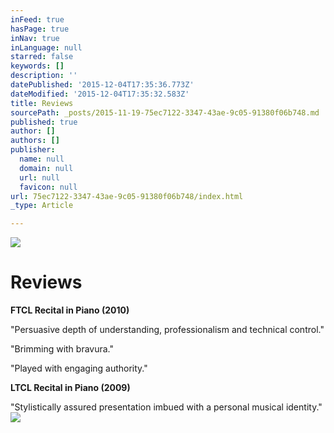 ```yaml
---
inFeed: true
hasPage: true
inNav: true
inLanguage: null
starred: false
keywords: []
description: ''
datePublished: '2015-12-04T17:35:36.773Z'
dateModified: '2015-12-04T17:35:32.583Z'
title: Reviews
sourcePath: _posts/2015-11-19-75ec7122-3347-43ae-9c05-91380f06b748.md
published: true
author: []
authors: []
publisher:
  name: null
  domain: null
  url: null
  favicon: null
url: 75ec7122-3347-43ae-9c05-91380f06b748/index.html
_type: Article

---
```

![](https://the-grid-user-content.s3-us-west-2.amazonaws.com/1ca5e4d1-f3dc-465c-9dc8-f4e5840511d8.jpg)

# **Reviews**

**FTCL Recital in Piano (2010)**

"Persuasive depth of understanding, professionalism and technical control."

"Brimming with bravura."

"Played with engaging authority."

**LTCL Recital in Piano (2009)**

"Stylistically assured presentation imbued with a personal musical identity."
![](https://the-grid-user-content.s3-us-west-2.amazonaws.com/f054fe2b-1c89-4749-859a-d9fd33952429.gif)